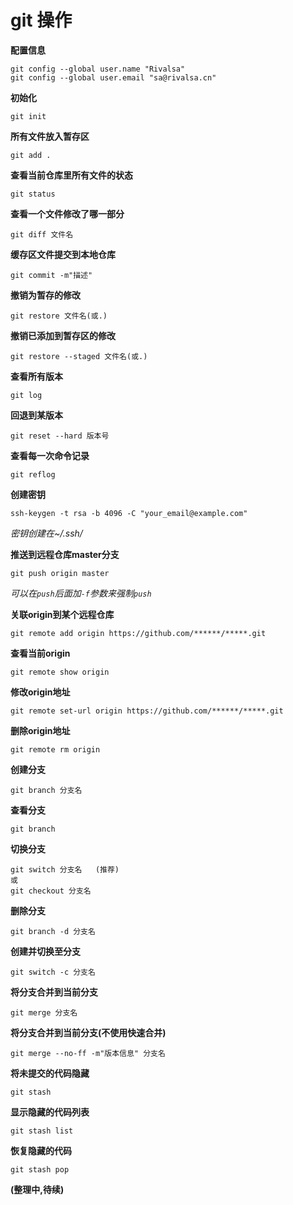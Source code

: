 # git 操作

**配置信息**

```git
git config --global user.name "Rivalsa"
git config --global user.email "sa@rivalsa.cn"
```

**初始化**

```git
git init
```

**所有文件放入暂存区**

```git
git add .
```

**查看当前仓库里所有文件的状态**

```git
git status
```

**查看一个文件修改了哪一部分**

```git
git diff 文件名
```
**缓存区文件提交到本地仓库**

```git
git commit -m"描述"
```

**撤销为暂存的修改**

```git
git restore 文件名(或.)
```

**撤销已添加到暂存区的修改**

```git
git restore --staged 文件名(或.)
```

**查看所有版本**

```git
git log
```

**回退到某版本**

```git
git reset --hard 版本号
```

**查看每一次命令记录**

```git
git reflog
```

**创建密钥**

```git
ssh-keygen -t rsa -b 4096 -C "your_email@example.com"
```

*密钥创建在~/.ssh/*

**推送到远程仓库master分支**

```git
git push origin master
```

*可以在`push`后面加`-f`参数来强制`push`*

**关联origin到某个远程仓库**

```git
git remote add origin https://github.com/******/*****.git
```

**查看当前origin**

```git
git remote show origin
```

**修改origin地址**

```git
git remote set-url origin https://github.com/******/*****.git
```

**删除origin地址**

```git
git remote rm origin
```

**创建分支**

```git
git branch 分支名
```

**查看分支**

```git
git branch
```

**切换分支**

```git
git switch 分支名   (推荐)
或
git checkout 分支名
```

**删除分支**

```git
git branch -d 分支名
```

**创建并切换至分支**

```git
git switch -c 分支名
```

**将分支合并到当前分支**

```git
git merge 分支名
```

**将分支合并到当前分支(不使用快速合并)**

```git
git merge --no-ff -m"版本信息" 分支名
```

**将未提交的代码隐藏**

```git
git stash
```

**显示隐藏的代码列表**

```git
git stash list
```

**恢复隐藏的代码**

```git
git stash pop
```

**(整理中,待续)**

